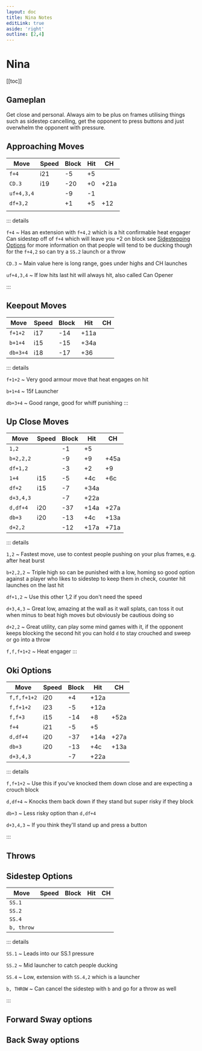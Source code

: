 ```yaml
---
layout: doc
title: Nina Notes
editLink: true
aside: 'right'
outline: [2,4]
---
```

# Nina

[[toc]]

## Gameplan

Get close and personal. Always aim to be plus on frames utilising things such
as sidestep cancelling, get the opponent to press buttons and just overwhelm
the opponent with pressure.

## Approaching Moves

| Move       | Speed | Block | Hit | CH   |
| ---------- | ----- | ----- | --- | ---- |
| `f+4`      | i21   | -5    | +5  |      |
| `CD.3`     | i19   | -20   | +0  | +21a |
| `uf+4,3,4` |       | -9    | -1  |      |
| `df+3,2`   |       | +1    | +5  | +12  |
|            |       |       |     |      |

::: details

`f+4`
~ Has an extension with `f+4,2` which is a hit confirmable heat engager  
Can sidestep off of `f+4` which will leave you +2 on block see
[Sidestepping Options](#sidestep-options) for more information on that
people will tend to be ducking though for the `f+4,2` so can try a `SS.2`
launch or a throw

`CD.3`
~ Main value here is long range, goes under highs and CH launches

`uf+4,3,4`
~ If low hits last hit will always hit, also called Can Opener

:::

## Keepout Moves

| Move     | Speed | Block | Hit  | CH  |
| -------- | ----- | ----- | ---- | --- |
| `f+1+2`  | i17   | -14   | +11a |     |
| `b+1+4`  | i15   | -15   | +34a |     |
| `db+3+4` | i18   | -17   | +36  |     |

::: details

`f+1+2`
~ Very good armour move that heat engages on hit

`b+1+4`
~ 15f Launcher

`db+3+4`
~ Good range, good for whiff punishing
:::

## Up Close Moves

| Move        | Speed | Block | Hit  | CH   |
| ----------- | ----- | ----- | ---- | ---- |
| `1,2`       |       | -1    | +5   |      |
| `b+2,2,2`   |       | -9    | +9   | +45a |
| `df+1,2`    |       | -3    | +2   | +9   |
| `1+4`       | i15   | -5    | +4c  | +6c  |
| `df+2`      | i15   | -7    | +34a |      |
| `d+3,4,3`   |       | -7    | +22a |      |
| `d,df+4`    | i20   | -37   | +14a | +27a |
| `db+3`      | i20   | -13   | +4c  | +13a |
| `d+2,2`     |       | -12   | +17a | +71a |

::: details

`1,2`
~ Fastest move, use to contest people pushing on your plus frames, e.g. after
heat burst

`b+2,2,2`
~ Triple high so can be punished with a low, homing so good option against a
player who likes to sidestep to keep them in check, counter hit launches on the
last hit

`df+1,2`
~ Use this other 1,2 if you don't need the speed

`d+3,4,3`
~ Great low, amazing at the wall as it wall splats, can toss it out when minus
to beat high moves but obviously be cautious doing so

`d+2,2`
~ Great utility, can play some mind games with it, if the opponent keeps
blocking the second hit you can hold `d` to stay crouched and sweep or go into
a throw

`f,f,f+1+2`
~ Heat engager
:::

## Oki Options

| Move        | Speed | Block | Hit  | CH   |
| ----------- | ----- | ----- | ---- | ---- |
| `f,f,f+1+2` | i20   | +4    | +12a |      |
| `f,f+1+2`   | i23   | -5    | +12a |      |
| `f,f+3`     | i15   | -14   | +8   | +52a |
| `f+4`       | i21   | -5    | +5   |      |
| `d,df+4`    | i20   | -37   | +14a | +27a |
| `db+3`      | i20   | -13   | +4c  | +13a |
| `d+3,4,3`   |       | -7    | +22a |      |

::: details

`f,f+1+2`
~ Use this if you've knocked them down close and are expecting a crouch block

`d,df+4`
~ Knocks them back down if they stand but super risky if they block

`db+3`
~ Less risky option than `d,df+4`

`d+3,4,3`
~ If you think they'll stand up and press a button

:::

## Throws

## Sidestep Options

| Move       | Speed | Block | Hit | CH  |
| ---------- | ----- | ----- | --- | --- |
| `SS.1`     |       |       |     |     |
| `SS.2`     |       |       |     |     |
| `SS.4`     |       |       |     |     |
| `b, throw` |       |       |     |     |

::: details

`SS.1`
~ Leads into our SS.1 pressure

`SS.2`
~ Mid launcher to catch people ducking

`SS.4`
~ Low, extension with `SS.4,2` which is a launcher

`b, THROW`
~ Can cancel the sidestep with `b` and go for a throw as well

:::

## Forward Sway options

## Back Sway options